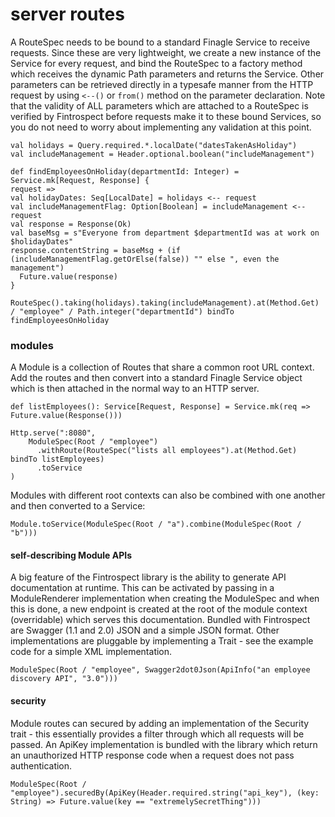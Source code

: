 # server routes
A RouteSpec needs to be bound to a standard Finagle Service to receive requests. Since these are very lightweight, we create a new instance of the Service for every request, and bind the RouteSpec to a factory method which receives the dynamic Path parameters and returns the Service. Other parameters can be retrieved directly in a typesafe manner from the HTTP request by using ```<--()``` or ```from()``` method on the parameter declaration.
Note that the validity of ALL parameters which are attached to a RouteSpec is verified by Fintrospect before requests make it to these bound Services, so you do not need to worry about implementing any validation at this point.

```
val holidays = Query.required.*.localDate("datesTakenAsHoliday")
val includeManagement = Header.optional.boolean("includeManagement")

def findEmployeesOnHoliday(departmentId: Integer) = Service.mk[Request, Response] {
request =>
val holidayDates: Seq[LocalDate] = holidays <-- request
val includeManagementFlag: Option[Boolean] = includeManagement <-- request
val response = Response(Ok)
val baseMsg = s"Everyone from department $departmentId was at work on $holidayDates"
response.contentString = baseMsg + (if (includeManagementFlag.getOrElse(false)) "" else ", even the management")
  Future.value(response)
}

RouteSpec().taking(holidays).taking(includeManagement).at(Method.Get) / "employee" / Path.integer("departmentId") bindTo findEmployeesOnHoliday
```

### modules
A Module is a collection of Routes that share a common root URL context. Add the routes and then convert into a standard Finagle Service object which is then attached in the normal way to an HTTP server.
```
def listEmployees(): Service[Request, Response] = Service.mk(req => Future.value(Response()))

Http.serve(":8080",
    ModuleSpec(Root / "employee")
      .withRoute(RouteSpec("lists all employees").at(Method.Get) bindTo listEmployees)
      .toService
)
```
Modules with different root contexts can also be combined with one another and then converted to a Service:
```
Module.toService(ModuleSpec(Root / "a").combine(ModuleSpec(Root / "b")))
```

#### self-describing Module APIs
A big feature of the Fintrospect library is the ability to generate API documentation at runtime. This can be activated by passing in a ModuleRenderer implementation when creating the ModuleSpec and when this is done, a new endpoint is created at the root of the module context (overridable) which serves this documentation. Bundled with Fintrospect are Swagger (1.1 and 2.0) JSON and a simple JSON format. Other implementations are pluggable by implementing a Trait - see the example code for a simple XML implementation.
```
ModuleSpec(Root / "employee", Swagger2dot0Json(ApiInfo("an employee discovery API", "3.0")))
```

#### security
Module routes can secured by adding an implementation of the Security trait - this essentially provides a filter through which all requests will be passed. An ApiKey implementation is bundled with the library which return an unauthorized HTTP response code when a request does not pass authentication.
```
ModuleSpec(Root / "employee").securedBy(ApiKey(Header.required.string("api_key"), (key: String) => Future.value(key == "extremelySecretThing")))
```
